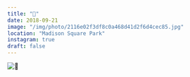 ```yaml
---
title: "📯"
date: 2018-09-21
image: "/img/photo/2116e02f3df8c0a468d41d2f6d4cec85.jpg"
location: "Madison Square Park"
instagram: true
draft: false
---
```


![📯](/img/photo/2116e02f3df8c0a468d41d2f6d4cec85.jpg)
